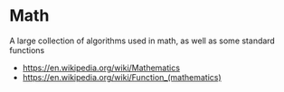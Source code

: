 # Math

A large collection of algorithms used in math, as well as some standard functions

* <https://en.wikipedia.org/wiki/Mathematics>
* <https://en.wikipedia.org/wiki/Function_(mathematics)>
